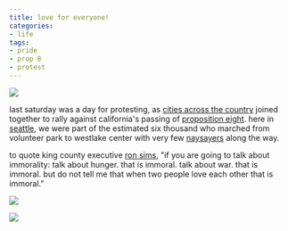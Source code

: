 ```yaml
---
title: love for everyone!
categories:
- life
tags:
- pride
- prop 8
- protest
---
```


![](http://farm4.static.flickr.com/3059/3043087626_4aea077356.jpg?v=0)

last saturday was a day for protesting,  as [cities across the country](http://www.flickr.com/groups/946033@N23) joined together to rally against california's passing of [proposition eight](http://en.wikipedia.org/wiki/California_Proposition_8_(2008)). here in [seattle](http://www.flickr.com/photos/alwaysayingoodbye/sets/72157609413273464/), we were part of the estimated six thousand who marched from volunteer park to westlake center with very few [naysayers](http://www.flickr.com/photos/alwaysayingoodbye/3043087768/in/set-72157609413273464/) along the way.

to quote king county executive [ron sims](http://ronsims.wordpress.com/), "if you are going to talk about immorality: talk about hunger. that is immoral. talk about war. that is immoral. but do not tell me that when two people love each other that is immoral."

![](http://farm4.static.flickr.com/3150/3043088484_d1683cf889.jpg?v=0)

![](http://farm4.static.flickr.com/3060/3043088252_b0e0c6400e.jpg?v=0)



